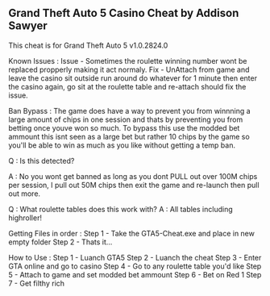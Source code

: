 Grand Theft Auto 5 Casino Cheat by Addison Sawyer
--------------------------------------------------
This cheat is for Grand Theft Auto 5 v1.0.2824.0

Known Issues : 
Issue - Sometimes the roulette winning number wont be replaced propperly making it act normaly. 
Fix - UnAttach from game and leave the casino sit outside run around do whatever for 1 minute then enter the casino again, go sit at the roulette table and re-attach should fix the issue.

Ban Bypass : 
The game does have a way to prevent you from winnning a large amount of chips in one session and thats by preventing you from betting once youve won so much.
To bypass this use the modded bet ammount this isnt seen as a large bet but rather 10 chips by the game so you'll be able to win as much as you like without getting a temp ban.

Q : Is this detected?

A : No you wont get banned as long as you dont PULL out over 100M chips per session, I pull out 50M chips then exit the game and re-launch then pull out more.

Q : What roulette tables does this work with?
A : All tables including highroller!

Getting Files in order : 
Step 1 - Take the GTA5-Cheat.exe and place in new empty folder
Step 2 - Thats it...

How to Use :
Step 1 - Luanch GTA5 
Step 2 - Luanch the cheat
Step 3 - Enter GTA online and go to casino
Step 4 - Go to any roulette table you'd like
Step 5 - Attach to game and set modded bet ammount
Step 6 - Bet on Red 1
Step 7 - Get filthy rich
